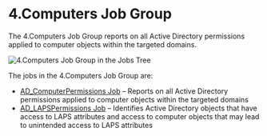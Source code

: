 # 4.Computers Job Group

The 4.Computers Job Group reports on all Active Directory permissions applied to computer objects
within the targeted domains.

![4.Computers Job Group in the Jobs Tree](/img/versioned_docs/enterpriseauditor_11.6/enterpriseauditor/admin/hostmanagement/jobstree.webp)

The jobs in the 4.Computers Job Group are:

- [AD_ComputerPermissions Job](/docs/accessanalyzer/11.6/enterpriseauditor/solutions/activedirectorypermissionsanalyzer/computers/ad_computerpermissions.md)
  – Reports on all Active Directory permissions applied to computer objects within the targeted
  domains
- [AD_LAPSPermissions Job](/docs/accessanalyzer/11.6/enterpriseauditor/solutions/activedirectorypermissionsanalyzer/computers/ad_lapspermissions.md)
  – Identifies Active Directory objects that have access to LAPS attributes and access to computer
  objects that may lead to unintended access to LAPS attributes
